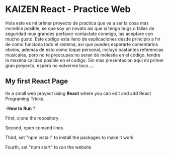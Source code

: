# KAIZEN React - Practice Web

Hola este es mi primer proyecto de practica que va a ser la cosa mas increible posible, se que soy un novato asi que si tengo bugs o fallas de seguridad muy grandes porfavor contactate conmigo, las aceptare con mucho gusto. Este codigo esta lleno de explicaciones desde principio a fin de como funciona todo el sistema, asi que puedes esperarte comentarios obvios, ademas de esto como toque personal, incluyo bastantes referencias musicales, pero no te preocupes no seran de molestia en el codigo, tendre la maxima calidad posible en el codigo. Sin mas presentacion aqui mi primer gran proyecto, espero no volverme loco.....  

## My first React Page

Its a small web proyect using __React__ where you can edit and add React Programing Tricks. 

-__How to Run__ ?

First, clone the repository

Second, open comand lines

Third, set "npm install" to install the packages to make it work

Fourth, set "npm start" to run the website
